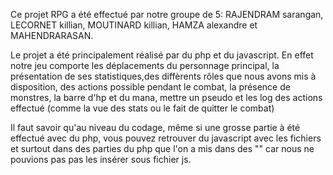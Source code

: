 Ce projet RPG a été effectué par notre groupe de 5: RAJENDRAM sarangan, LECORNET killian, MOUTINARD killian, HAMZA alexandre et MAHENDRARASAN.

Le projet a été principalement réalisé  par du php et du javascript.
En effet notre jeu comporte les déplacements du personnage principal, la présentation de ses statistiques,des diffèrents rôles que nous avons mis à disposition, des actions
possible pendant le combat, la présence de monstres, la barre d'hp et du mana, mettre un pseudo et les log des actions effectué (comme la vue des stats ou le fait de 
quitter le combat)

Il faut savoir qu'au niveau du codage, même si une grosse partie à été effectué avec du php, vous pouvez retrouver du javascript avec les fichiers et surtout 
dans des parties du php que l'on a mis dans des "<script></script>" car nous ne pouvions pas pas les insérer sous fichier js.
